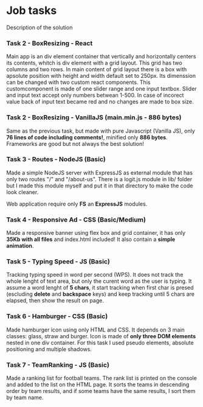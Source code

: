 # Job tasks

Description of the solution

### Task 2 - BoxResizing - React

Main app is an div element container that vertically and horizontally centers its contents, whitch is div element with a grid layout. This grid has two columns and two rows. In main content of grid layout there is a box with apsolute position with height and width default set to 250px. Its dimenssion can be changed with two custom react components. This customcomponent is made of one slider range and one input textbox. Slider and input text accept only numbers betwean 1-500. In case of incorect value back of input text became red and no changes are made to box size.

### Task 2 - BoxResizing - VanillaJS (main.min.js - 886 bytes)

Same as the previous task, but made with pure Javascript (Vanilla JS), only **76 lines of code including comments!**, minified only **886 bytes**. Frameworks are good but not always the best solution!

### Task 3 - Routes - NodeJS (Basic)

Made a simple NodeJS server with ExpressJS as external module that has only two routes "/" and "/about-us". There is a logit.js module in lib/ folder but I made this module myself and put it in that directory to make the code look cleaner.

Web application require only **FS** an **ExpressJS** modules.

### Task 4 - Responsive Ad - CSS (Basic/Medium)

Made a responsive banner using flex box and grid container, it has only **35Kb with all files** and index.html included!
It also contain a **simple animation**.

### Task 5 - Typing Speed - JS (Basic)

Tracking typing speed in word per second (WPS).
It does not track the whole lenght of text area, but only the curent word as the user is typing.
It assume a word lenght of **5 chars**, it start tracking when first char is presed
(escluding **delete** and **backspace** keys) and keep tracking until 5 chars are elapsed,
then show the result on page.

### Task 6 - Hamburger - CSS (Basic)

Made hamburger icon using only HTML and CSS. It depends on 3 main classes: glass, straw and burger. Icon is made of **only three DOM elements** nested in one div container. For this task I used pseudo elements, absolute positioning and multiple shadows.

### Task 7 - TeamRanking - JS (Basic)

Made a ranking list for football teams. The rank list is printed on the console and added to the list on the HTML page. It sorts the teams in descending order by team results, and if some teams have the same results, I sort them by team name.
